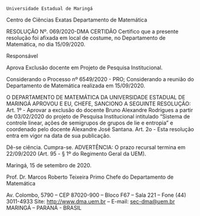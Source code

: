 	

	Universidade Estadual de Maringá
Centro de Ciências Exatas
Departamento de Matemática
	



RESOLUÇÃO Nº. 069/2020-DMA
	CERTIDÃO
Certifico que a presente resolução foi afixada em local de costume, no Departamento de Matemática, no dia 15/09/2020.


Responsável





Aprova
Exclusão docente em 
Projeto de Pesquisa Institucional.


Considerando o Processo nº 6549/2020 - PRO;
Considerando a reunião do Departamento de Matemática realizada em 15/09/2020.

O DEPARTAMENTO DE MATEMÁTICA DA UNIVERSIDADE ESTADUAL DE MARINGÁ APROVOU E EU, CHEFE, SANCIONO A SEGUINTE RESOLUÇÃO:
Art. 1º - Aprovar a exclusão do docente Bruno Alexandre Rodrigues a partir de 03/02/2020 do projeto de Pesquisa Institucional intitulado “Sistema de controle linear, ações de semigrupos de grupos de lie e entropia”  e coordenado pelo docente Alexandre José Santana. 
Art. 2o - Esta resolução entra em vigor na data de sua publicação.

Dê-se ciência.
Cumpra-se.
	ADVERTÊNCIA:
O prazo recursal termina em 22/09/2020 (Art. 95 - § 1º do Regimento Geral da UEM).



						
Maringá, 15 de setembro de 2020.

               

                       
Prof. Dr. Marcos Roberto Teixeira Primo
 Chefe do Departamento de Matemática

Av. Colombo, 5790 – CEP 87020-900 – Bloco F67 – Sala 221 – Fone (44) 3011-4933
Site: http://www.dma.uem.br – E-mail: sec-dma@uem.br
MARINGÁ – PARANÁ - BRASIL
